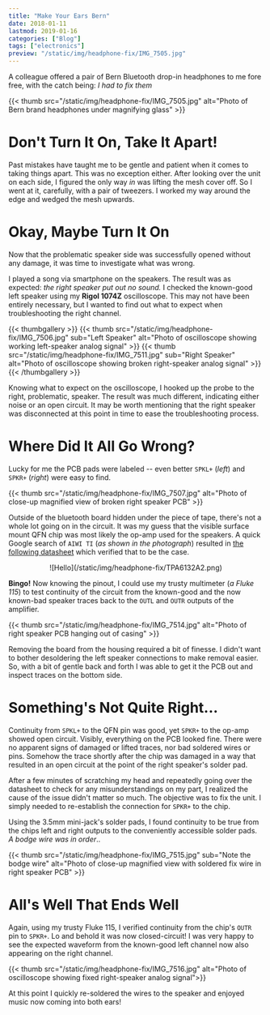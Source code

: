 ```yaml
---
title: "Make Your Ears Bern"
date: 2018-01-11
lastmod: 2019-01-16
categories: ["Blog"]
tags: ["electronics"]
preview: "/static/img/headphone-fix/IMG_7505.jpg"
---
```

A colleague offered a pair of Bern Bluetooth drop-in headphones to me fore free,
with the catch being: _I had to fix them_

{{< thumb src="/static/img/headphone-fix/IMG_7505.jpg"
    alt="Photo of Bern brand headphones under magnifying glass" >}}
<!--more-->

# Don't Turn It On, Take It Apart!
Past mistakes have taught me to be gentle and patient when it comes to taking
things apart. This was no exception either. After looking over the unit on each
side, I figured the only way *in* was lifting the mesh cover off. So I went at
it, carefully, with a pair of tweezers. I worked my way around the edge and
wedged the mesh upwards.

# Okay, Maybe Turn It On
Now that the problematic speaker side was successfully opened without any
damage, it was time to investigate what was wrong.

I played a song via smartphone on the speakers. The result was as expected: _the
right speaker put out no sound._ I checked the known-good left speaker using my
**Rigol 1074Z** oscilloscope. This may not have been entirely necessary, but I
wanted to find out what to expect when troubleshooting the right channel.

{{< thumbgallery >}}
    {{< thumb src="/static/img/headphone-fix/IMG_7506.jpg" sub="Left Speaker"
        alt="Photo of oscilloscope showing working left-speaker analog signal" >}}
    {{< thumb src="/static/img/headphone-fix/IMG_7511.jpg" sub="Right Speaker"
        alt="Photo of oscilloscope showing broken right-speaker analog signal" >}}
{{< /thumbgallery >}}

Knowing what to expect on the oscilloscope, I hooked up the probe to the right,
problematic, speaker. The result was much different, indicating either noise or
an open circuit. It may be worth mentioning that the right speaker was
disconnected at this point in time to ease the troubleshooting process.


# Where Did It All Go Wrong?
Lucky for me the PCB pads were labeled -- even better `SPKL+` (_left_) and
`SPKR+` (_right_) were easy to find.

{{< thumb src="/static/img/headphone-fix/IMG_7507.jpg"
    alt="Photo of close-up magnified view of broken right speaker PCB" >}}

Outside of the bluetooth board hidden under the piece of tape, there's not a
whole lot going on in the circuit. It was my guess that the visible surface
mount QFN chip was most likely the op-amp used for the speakers. A quick Google
search of `AIWI TI` (_as shown in the photograph_) resulted
in [the following datasheet](http://www.ti.com/lit/ds/symlink/tpa6132a2.pdf)
which verified that to be the case.

<center>![Hello](/static/img/headphone-fix/TPA6132A2.png)</center>

**Bingo!** Now knowing the pinout, I could use my trusty multimeter (_a Fluke
115_) to test continuity of the circuit from the known-good and the now
known-bad speaker traces back to the `OUTL` and `OUTR` outputs of the amplifier.

{{< thumb src="/static/img/headphone-fix/IMG_7514.jpg"
    alt="Photo of right speaker PCB hanging out of casing" >}}

Removing the board from the housing required a bit of finesse. I didn't want to
bother desoldering the left speaker connections to make removal easier. So, with
a bit of gentle back and forth I was able to get it the PCB out and inspect
traces on the bottom side.


# Something's Not Quite Right...
Continuity from `SPKL+` to the QFN pin was good, yet `SPKR+` to the op-amp
showed open circuit. Visibly, everything on the PCB looked fine. There were no
apparent signs of damaged or lifted traces, nor bad soldered wires or
pins. Somehow the trace shortly after the chip was damaged in a way that
resulted in an open circuit at the point of the right speaker's solder pad.

After a few minutes of scratching my head and repeatedly going over the
datasheet to check for any misunderstandings on my part, I realized the cause of
the issue didn't matter so much. The objective was to fix the unit. I simply
needed to re-establish the connection for `SPKR+` to the chip.

Using the 3.5mm mini-jack's solder pads, I found continuity to be true from the
chips left and right outputs to the conveniently accessible solder pads. _A
bodge wire was in order_..

{{< thumb src="/static/img/headphone-fix/IMG_7515.jpg" sub="Note the bodge wire"
    alt="Photo of close-up magnified view with soldered fix wire in right speaker PCB" >}}


# All's Well That Ends Well
Again, using my trusty Fluke 115, I verified continuity from the chip's `OUTR`
pin to `SPKR+`. Lo and behold it was now closed-circuit! I was very happy to see
the expected waveform from the known-good left channel now also appearing on the
right channel.

{{< thumb src="/static/img/headphone-fix/IMG_7516.jpg"
    alt="Photo of oscilloscope showing fixed right-speaker analog signal">}}

At this point I quickly re-soldered the wires to the speaker and enjoyed music
now coming into both ears!

